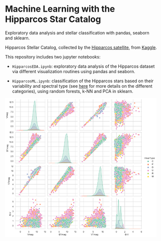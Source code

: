 # Machine Learning with the Hipparcos Star Catalog

Exploratory data analysis and stellar classification with pandas, seaborn and sklearn.

Hipparcos Stellar Catalog, collected by the [Hipparcos satellite](https://www.wikiwand.com/en/Hipparcos), from [Kaggle](https://www.kaggle.com/konivat/hipparcos-star-catalog).

This repository includes two jupyter notebooks:

- `HipparcosEDA.ipynb`: exploratory data analysis of the Hipparcos dataset via different visualization routines using pandas and seaborn.

- `HipparcosML.ipynb`: classification of the Hipparcos stars based on their variability and spectral type (see [here](https://www.kaggle.com/konivat/hipparcos-star-catalog/discussion/200255) for more details on the different categories), using random forests, k-NN and PCA in sklearn.

<img src="Hippairplot.png" width="500">
